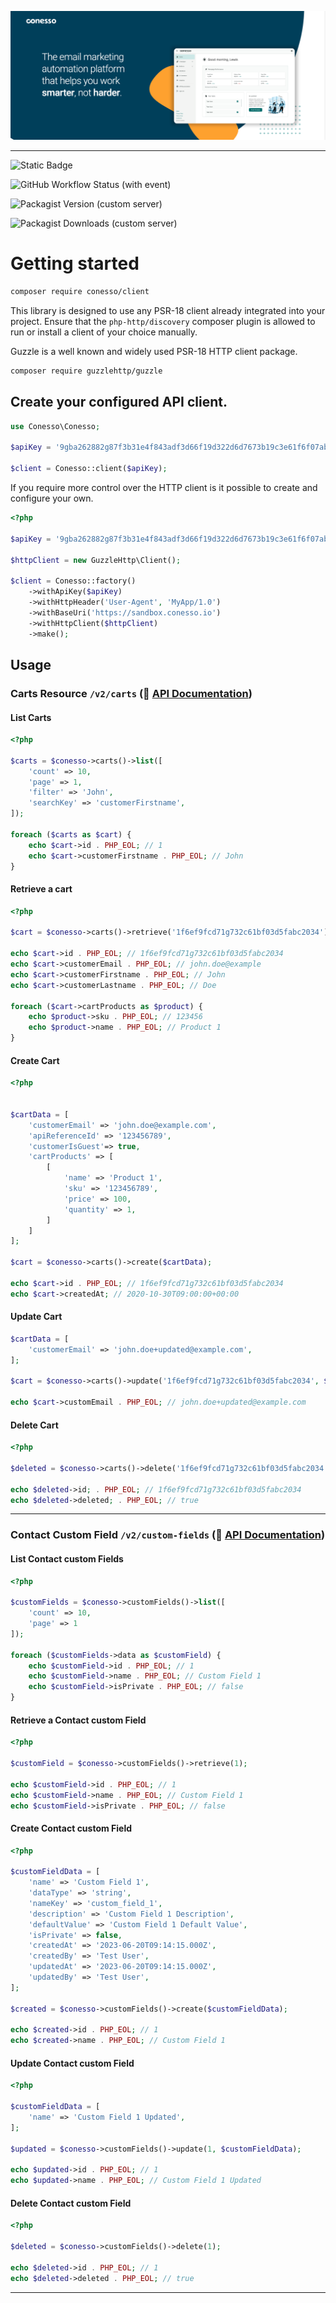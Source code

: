 <p align="center">
    <img src="https://raw.githubusercontent.com/Conesso/api-php/develop/art/header.png" alt="Conesso header"/>
</p>

---

<p align="center">

![Static Badge](https://img.shields.io/badge/CONESSO-blue?style=for-the-badge&logoColor=%23173E58&link=https%3A%2F%2Fwww.conesso.io%2F)

![GitHub Workflow Status (with event)](https://img.shields.io/github/actions/workflow/status/conesso/api-php/tests.yml?style=for-the-badge&link=https%3A%2F%2Fgithub.com%2FConesso%2Fapi-php%2Factions%2Fworkflows%2Ftests.yml)

![Packagist Version (custom server)](https://img.shields.io/packagist/v/conesso/client?style=for-the-badge&link=https%3A%2F%2Fpackagist.org%2Fpackages%2Fconesso%2Fclient)

![Packagist Downloads (custom server)](https://img.shields.io/packagist/dt/conesso/client?style=for-the-badge&link=https%3A%2F%2Fpackagist.org%2Fpackages%2Fconesso%2Fclient%2Fstats)

</p>

# Getting started

```bash
composer require conesso/client
```

This library is designed to use any PSR-18 client already integrated into your project. Ensure that the `php-http/discovery` composer plugin is allowed to run or install a client of your choice manually.

Guzzle is a well known and widely used PSR-18 HTTP client package.

```bash
composer require guzzlehttp/guzzle
```

## Create your configured API client.

```php
use Conesso\Conesso;

$apiKey = '9gba262882g87f3b31e4f843adf3d66f19d322d6d7673b19c3e61f6f07abf2a5';

$client = Conesso::client($apiKey);

```

If you require more control over the HTTP client is it possible to create and configure your own.

```php
<?php

$apiKey = '9gba262882g87f3b31e4f843adf3d66f19d322d6d7673b19c3e61f6f07abf2a5';

$httpClient = new GuzzleHttp\Client();

$client = Conesso::factory()
    ->withApiKey($apiKey)
    ->withHttpHeader('User-Agent', 'MyApp/1.0')
    ->withBaseUri('https://sandbox.conesso.io')
    ->withHttpClient($httpClient)
    ->make();
```

## Usage

### Carts Resource `/v2/carts` (📕 [API Documentation](https://docs.conesso.io/#carts))

#### List Carts

```php
<?php

$carts = $conesso->carts()->list([
    'count' => 10,
    'page' => 1,
    'filter' => 'John',
    'searchKey' => 'customerFirstname',
]);

foreach ($carts as $cart) {
    echo $cart->id . PHP_EOL; // 1
    echo $cart->customerFirstname . PHP_EOL; // John
}
```

#### Retrieve a cart

```php
<?php

$cart = $conesso->carts()->retrieve('1f6ef9fcd71g732c61bf03d5fabc2034');

echo $cart->id . PHP_EOL; // 1f6ef9fcd71g732c61bf03d5fabc2034
echo $cart->customerEmail . PHP_EOL; // john.doe@example
echo $cart->customerFirstname . PHP_EOL; // John
echo $cart->customerLastname . PHP_EOL; // Doe

foreach ($cart->cartProducts as $product) {
    echo $product->sku . PHP_EOL; // 123456
    echo $product->name . PHP_EOL; // Product 1
}
```

#### Create Cart
```php
<?php


$cartData = [
    'customerEmail' => 'john.doe@example.com',
    'apiReferenceId' => '123456789',
    'customerIsGuest'=> true,
    'cartProducts' => [
        [
            'name' => 'Product 1',
            'sku' => '123456789',
            'price' => 100,
            'quantity' => 1,
        ]
    ]
];

$cart = $conesso->carts()->create($cartData);

echo $cart->id . PHP_EOL; // 1f6ef9fcd71g732c61bf03d5fabc2034
echo $cart->createdAt; // 2020-10-30T09:00:00+00:00
```

#### Update Cart
```php
$cartData = [
    'customerEmail' => 'john.doe+updated@example.com',
];

$cart = $conesso->carts()->update('1f6ef9fcd71g732c61bf03d5fabc2034', $cartData);

echo $cart->customEmail . PHP_EOL; // john.doe+updated@example.com
```

#### Delete Cart
```php
<?php

$deleted = $conesso->carts()->delete('1f6ef9fcd71g732c61bf03d5fabc2034');

echo $deleted->id; . PHP_EOL; // 1f6ef9fcd71g732c61bf03d5fabc2034
echo $deleted->deleted; . PHP_EOL; // true
```

---

### Contact Custom Field `/v2/custom-fields` (📕 [API Documentation](https://api.conesso.io/v2/docs/#/Contact%20Custom%20Field))

#### List Contact custom Fields
```php
<?php

$customFields = $conesso->customFields()->list([
    'count' => 10,
    'page' => 1
]);

foreach ($customFields->data as $customField) {
    echo $customField->id . PHP_EOL; // 1
    echo $customField->name . PHP_EOL; // Custom Field 1
    echo $customField->isPrivate . PHP_EOL; // false
}

```

#### Retrieve a Contact custom Field
```php
<?php

$customField = $conesso->customFields()->retrieve(1);

echo $customField->id . PHP_EOL; // 1
echo $customField->name . PHP_EOL; // Custom Field 1
echo $customField->isPrivate . PHP_EOL; // false
```

#### Create Contact custom Field
```php
<?php

$customFieldData = [
    'name' => 'Custom Field 1',
    'dataType' => 'string',
    'nameKey' => 'custom_field_1',
    'description' => 'Custom Field 1 Description',
    'defaultValue' => 'Custom Field 1 Default Value',
    'isPrivate' => false,
    'createdAt' => '2023-06-20T09:14:15.000Z',
    'createdBy' => 'Test User',
    'updatedAt' => '2023-06-20T09:14:15.000Z',
    'updatedBy' => 'Test User',
];

$created = $conesso->customFields()->create($customFieldData);

echo $created->id . PHP_EOL; // 1
echo $created->name . PHP_EOL; // Custom Field 1

```

#### Update Contact custom Field
```php
<?php

$customFieldData = [
    'name' => 'Custom Field 1 Updated',
];

$updated = $conesso->customFields()->update(1, $customFieldData);

echo $updated->id . PHP_EOL; // 1
echo $updated->name . PHP_EOL; // Custom Field 1 Updated
```

#### Delete Contact custom Field
```php
<?php

$deleted = $conesso->customFields()->delete(1);

echo $deleted->id . PHP_EOL; // 1
echo $deleted->deleted . PHP_EOL; // true
```

---
